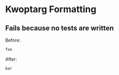 <!-- gen:mayoverwrite -->
# Kwoptarg Formatting

## Fails because no tests are written

Before:
```ruby
foo
```

After:
```ruby
bar
```
